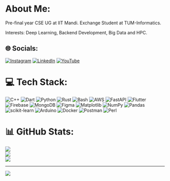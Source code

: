 # About Me:
Pre-final year CSE UG at IIT Mandi. 
Exchange Student at TUM-Informatics.

Interests: Deep Learning, Backend Development, Big Data and HPC.


## 🌐 Socials:
[![Instagram](https://img.shields.io/badge/Instagram-%23E4405F.svg?logo=Instagram&logoColor=white)](https://www.instagram.com/satyam._.k/) [![LinkedIn](https://img.shields.io/badge/LinkedIn-%230077B5.svg?logo=linkedin&logoColor=white)](https://www.linkedin.com/in/satyam-k-/) [![YouTube](https://img.shields.io/badge/YouTube-%23FF0000.svg?logo=YouTube&logoColor=white)](https://www.youtube.com/@SatyamKumar-ur9jh) 

# 💻 Tech Stack:
![C++](https://img.shields.io/badge/c++-%2300599C.svg?style=flat&logo=c%2B%2B&logoColor=white) ![Dart](https://img.shields.io/badge/dart-%230175C2.svg?style=flat&logo=dart&logoColor=white)  ![Python](https://img.shields.io/badge/python-3670A0?style=flat&logo=python&logoColor=ffdd54) ![Rust](https://img.shields.io/badge/rust-%23000000.svg?style=flat&logo=rust&logoColor=white) ![Bash](https://img.shields.io/badge/bash_script-%23121011.svg?style=flat&logo=gnu-bash&logoColor=white) ![AWS](https://img.shields.io/badge/AWS-%23FF9900.svg?style=flat&logo=amazon-aws&logoColor=white) ![FastAPI](https://img.shields.io/badge/FastAPI-005571?style=flat&logo=fastapi) ![Flutter](https://img.shields.io/badge/Flutter-%2302569B.svg?style=flat&logo=Flutter&logoColor=white) ![Firebase](https://img.shields.io/badge/firebase-a08021?style=flat&logo=firebase&logoColor=ffcd34) ![MongoDB](https://img.shields.io/badge/MongoDB-%234ea94b.svg?style=flat&logo=mongodb&logoColor=white) ![Figma](https://img.shields.io/badge/figma-%23F24E1E.svg?style=flat&logo=figma&logoColor=white) ![Matplotlib](https://img.shields.io/badge/Matplotlib-%23ffffff.svg?style=flat&logo=Matplotlib&logoColor=black) ![NumPy](https://img.shields.io/badge/numpy-%23013243.svg?style=flat&logo=numpy&logoColor=white) ![Pandas](https://img.shields.io/badge/pandas-%23150458.svg?style=flat&logo=pandas&logoColor=white) ![scikit-learn](https://img.shields.io/badge/scikit--learn-%23F7931E.svg?style=flat&logo=scikit-learn&logoColor=white)  ![Arduino](https://img.shields.io/badge/-Arduino-00979D?style=flat&logo=Arduino&logoColor=white) ![Docker](https://img.shields.io/badge/docker-%230db7ed.svg?style=flat&logo=docker&logoColor=white) ![Postman](https://img.shields.io/badge/Postman-FF6C37?style=flat&logo=postman&logoColor=white) ![Perl](https://img.shields.io/badge/perl-%2339457E.svg?style=flat&logo=perl&logoColor=white)
# 📊 GitHub Stats:
![](https://github-readme-stats.vercel.app/api?username=satyam-kr03&theme=transparent&hide_border=false&include_all_commits=true&count_private=true)<br/>
![](https://github-readme-streak-stats.herokuapp.com/?user=satyam-kr03&theme=transparent&hide_border=false)<br/>
![](https://github-readme-stats.vercel.app/api/top-langs/?username=satyam-kr03&theme=transparent&hide_border=false&include_all_commits=true&count_private=true&layout=compact)

---
[![](https://visitcount.itsvg.in/api?id=satyam-kr03&icon=0&color=13)](https://visitcount.itsvg.in)

<!-- Proudly created with GPRM ( https://gprm.itsvg.in ) -->
